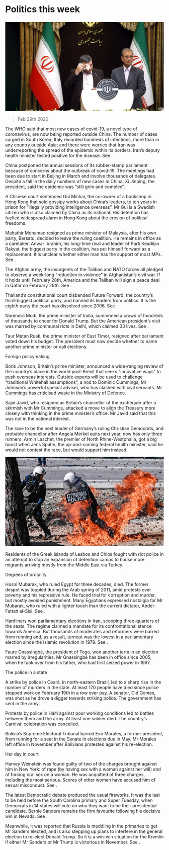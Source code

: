 ###### 

# Politics this week 

#####  

![image](images/20200229_WWP003.jpg) 

> Feb 29th 2020 

The WHO said that most new cases of covid-19, a novel type of coronavirus, are now being reported outside China. The number of cases surged in South Korea; Italy recorded hundreds of infections, more than in any country outside Asia; and there were worries that Iran was underreporting the spread of the epidemic within its borders. Iran’s deputy health minister tested positive for the disease. See .

China postponed the annual sessions of its rubber-stamp parliament because of concerns about the outbreak of covid-19. The meetings had been due to start in Beijing in March and involve thousands of delegates. Despite a fall in the daily numbers of new cases in China, Xi Jinping, the president, said the epidemic was “still grim and complex”.


A Chinese court sentenced Gui Minhai, the co-owner of a bookshop in Hong Kong that sold gossipy works about China’s leaders, to ten years in prison for “illegally providing intelligence overseas”. Mr Gui is a Swedish citizen who is also claimed by China as its national. His detention has fuelled widespread alarm in Hong Kong about the erosion of political freedoms.

Mahathir Mohamad resigned as prime minister of Malaysia, after his own party, Bersatu, decided to leave the ruling coalition. He remains in office as a caretaker. Anwar Ibrahim, his long-time rival and leader of Parti Keadilan Rakyat, the biggest party in the coalition, has put himself forward as a replacement. It is unclear whether either man has the support of most MPs. See .

The Afghan army, the insurgents of the Taliban and NATO forces all pledged to observe a week-long “reduction in violence” in Afghanistan’s civil war. If it holds until February 28th, America and the Taliban will sign a peace deal in Qatar on February 29th. See .

Thailand’s constitutional court disbanded Future Forward, the country’s third-biggest political party, and banned its leaders from politics. It is the eighth party the court has dissolved since 2006. See .

Narendra Modi, the prime minister of India, summoned a crowd of hundreds of thousands to cheer for Donald Trump. But the American president’s visit was marred by communal riots in Delhi, which claimed 33 lives. See .

Taur Matan Ruak, the prime minister of East Timor, resigned after parliament voted down his budget. The president must now decide whether to name another prime minister or call elections.

Foreign policymaking

Boris Johnson, Britain’s prime minister, announced a wide-ranging review of the country’s place in the world post-Brexit that seeks “innovative ways” to push overseas interests. Outside experts will be used to challenge “traditional Whitehall assumptions”, a nod to Dominic Cummings, Mr Johnson’s powerful special adviser, who has clashed with civil servants. Mr Cummings has criticised waste in the Ministry of Defence.

Sajid Javid, who resigned as Britain’s chancellor of the exchequer after a skirmish with Mr Cummings, attacked a move to align the Treasury more closely with thinking in the prime minister’s office. Mr Javid said that this was not in the national interest.

The race to be the next leader of Germany’s ruling Christian Democrats, and probable chancellor after Angela Merkel quits next year, now has only three runners. Armin Laschet, the premier of North Rhine-Westphalia, got a big boost when Jens Spahn, the up-and-coming federal health minister, said he would not contest the race, but would support him instead.

![image](images/20200229_WWP001.jpg) 


Residents of the Greek islands of Lesbos and Chios fought with riot police in an attempt to stop an expansion of detention camps to house more migrants arriving mostly from the Middle East via Turkey.

Degrees of brutality

Hosni Mubarak, who ruled Egypt for three decades, died. The former despot was toppled during the Arab spring of 2011, amid protests over poverty and his repressive rule. He faced trial for corruption and murder, but mostly avoided punishment. Many Egyptians expressed nostalgia for Mr Mubarak, who ruled with a lighter touch than the current dictator, Abdel-Fattah al-Sisi. See .

Hardliners won parliamentary elections in Iran, scooping three-quarters of the seats. The regime claimed a mandate for its confrontational stance towards America. But thousands of moderates and reformers were barred from running and, as a result, turnout was the lowest in a parliamentary election since the Islamic revolution in 1979. See .

Faure Gnassingbé, the president of Togo, won another term in an election marred by irregularities. Mr Gnassingbé has been in office since 2005, when he took over from his father, who had first seized power in 1967.

The police in a state

A strike by police in Ceará, in north-eastern Brazil, led to a sharp rise in the number of murders in the state. At least 170 people have died since police stopped work on February 19th in a row over pay. A senator, Cid Gomes, was shot as he drove a digger towards striking police. The government has sent in the army.

Protests by police in Haiti against poor working conditions led to battles between them and the army. At least one soldier died. The country’s Carnival celebration was cancelled.

Bolivia’s Supreme Electoral Tribunal barred Evo Morales, a former president, from running for a seat in the Senate in elections due in May. Mr Morales left office in November after Bolivians protested against his re-election.

Her day in court

Harvey Weinstein was found guilty of two of the charges brought against him in New York: of rape (by having sex with a woman against her will) and of forcing oral sex on a woman. He was acquitted of three charges, including the most serious. Scores of other women have accused him of sexual misconduct. See .

The latest Democratic debate produced the usual fireworks. It was the last to be held before the South Carolina primary and Super Tuesday, when Democrats in 14 states will vote on who they want to be their presidential candidate. Bernie Sanders remains the firm favourite following his decisive win in Nevada. See .

Meanwhile, it was reported that Russia is meddling in the primaries to get Mr Sanders elected, and is also stepping up plans to interfere in the general election to re-elect Donald Trump. So it is a win-win situation for the Kremlin if either Mr Sanders or Mr Trump is victorious in November. See .

